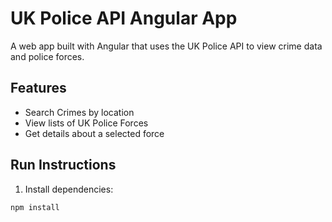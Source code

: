 # UK Police API Angular App

A web app built with Angular that uses the UK Police API to view crime data and police forces.

## Features
- Search Crimes by location
- View lists of UK Police Forces
- Get details about a selected force

## Run Instructions
1. Install dependencies:

```bash
npm install
